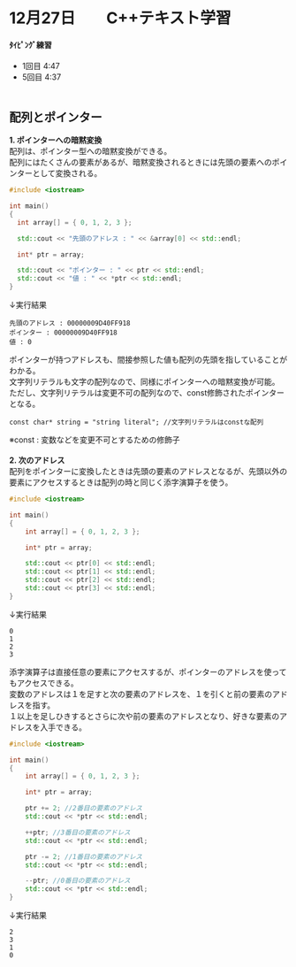 # 12月27日　　C++テキスト学習
#### ﾀｲﾋﾟﾝｸﾞ練習
- 1回目 4:47
- 5回目 4:37
&nbsp;  
&nbsp;  
## 配列とポインター
**1. ポインターへの暗黙変換**  
配列は、ポインター型への暗黙変換ができる。  
配列にはたくさんの要素があるが、暗黙変換されるときには先頭の要素へのポインターとして変換される。  
```配列の暗黙変換.cpp
#include <iostream>

int main()
{
  int array[] = { 0, 1, 2, 3 };

  std::cout << "先頭のアドレス : " << &array[0] << std::endl;

  int* ptr = array;

  std::cout << "ポインター : " << ptr << std::endl;
  std::cout << "値 : " << *ptr << std::endl;
}
```
↓実行結果
``` 
先頭のアドレス : 00000009D40FF918
ポインター : 00000009D40FF918
値 : 0
```
ポインターが持つアドレスも、間接参照した値も配列の先頭を指していることがわかる。  
文字列リテラルも文字の配列なので、同様にポインターへの暗黙変換が可能。  
ただし、文字列リテラルは変更不可の配列なので、const修飾されたポインターとなる。  
```
const char* string = "string literal"; //文字列リテラルはconstな配列
```
※const : 変数などを変更不可とするための修飾子  
&nbsp;  
**2. 次のアドレス**  
配列をポインターに変換したときは先頭の要素のアドレスとなるが、先頭以外の要素にアクセスするときは配列の時と同じく添字演算子を使う。  
```先頭以外の要素.cpp
#include <iostream>

int main()
{
	int array[] = { 0, 1, 2, 3 };

	int* ptr = array;

	std::cout << ptr[0] << std::endl;
	std::cout << ptr[1] << std::endl;
	std::cout << ptr[2] << std::endl;
	std::cout << ptr[3] << std::endl;
}
```
↓実行結果
```
0
1
2
3
```
添字演算子は直接任意の要素にアクセスするが、ポインターのアドレスを使ってもアクセスできる。  
変数のアドレスは１を足すと次の要素のアドレスを、１を引くと前の要素のアドレスを指す。  
１以上を足しひきするとさらに次や前の要素のアドレスとなり、好きな要素のアドレスを入手できる。  
``` 先頭以外のアドレス.cpp
#include <iostream>

int main()
{
	int array[] = { 0, 1, 2, 3 };

	int* ptr = array;

	ptr += 2; //2番目の要素のアドレス
	std::cout << *ptr << std::endl;

	++ptr; //3番目の要素のアドレス
	std::cout << *ptr << std::endl;

	ptr -= 2; //1番目の要素のアドレス
	std::cout << *ptr << std::endl;

	--ptr; //0番目の要素のアドレス
	std::cout << *ptr << std::endl;
}
```
↓実行結果
```
2
3
1
0
```
